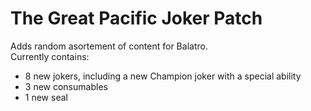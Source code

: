 # The Great Pacific Joker Patch
Adds random asortement of content for Balatro.\
Currently contains:
 - 8 new jokers, including a new Champion joker with a special ability
 - 3 new consumables
 - 1 new seal
